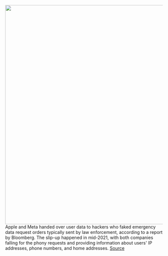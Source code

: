 <img src='https://cdn.vox-cdn.com/thumbor/stP1Cjiv3qggbi4_Z3KT_41NdtA=/0x0:2040x1360/1200x800/filters:focal(857x517:1183x843)/cdn.vox-cdn.com/uploads/chorus_image/image/70691632/acastro_180604_1777_apple_wwdc_0003.0.jpg' width='700px' /><br/>
Apple and Meta handed over user data to hackers who faked emergency data request orders typically sent by law enforcement, according to a report by Bloomberg. The slip-up happened in mid-2021, with both companies falling for the phony requests and providing information about users' IP addresses, phone numbers, and home addresses.
<a href='https://www.theverge.com/2022/3/30/23003600/apple-meta-shared-data-hackers-pretending-law-enforcement-officials'> Source <a/>